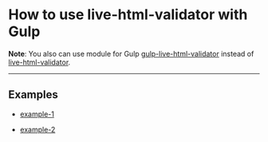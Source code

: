 # How to use live-html-validator with Gulp 

**Note**: You also can use module for Gulp [gulp-live-html-validator](https://github.com/Yuriy-Svetlov/gulp-live-html-validator) instead of 
[live-html-validator](https://github.com/Yuriy-Svetlov/live-html-validator).

---

## Examples

* [example-1](https://github.com/Yuriy-Svetlov/live-html-validator/tree/main/documentation/examples/gulp/1)

* [example-2](https://github.com/Yuriy-Svetlov/live-html-validator/tree/main/documentation/examples/gulp/2)